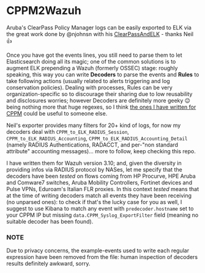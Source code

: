 # CPPM2Wazuh
Aruba's ClearPass Policy Manager logs can be easily exported to ELK via the great work done by @njohnsn with his [ClearPassAndELK](https://github.com/njohnsn/ClearPassAndELK) - thanks Neil :+1:

Once you have got the events lines, you still need to parse them to let Elasticsearch doing all its magic; one of the common solutions is to augment ELK prepending a Wazuh (formerly OSSEC) stage: roughly speaking, this way you can write **Decoders** to parse the events and **Rules** to take following actions (usually related to alerts triggering and log conservation policies). Dealing with processes, Rules can be very organization-specific so to discourage their sharing due to low reusability and disclosures worries; however Decoders are definitely more geeky :wink: being nothing more that huge regexes, so I think [the ones I have written for CPPM](https://github.com/baro77/CPPM2Wazuh/blob/main/clearpass.xml) could be useful to someone else.

Neil's exporter provides many filters for 20+ kind of logs, for now my decoders deal with ```CPPM_to_ELK_RADIUS_Session```, ```CPPM_to_ELK_RADIUS_Accounting```, ```CPPM_to_ELK_RADIUS_Accounting_Detail``` (namely RADIUS Authentications, RADACCT, and per-"non standard attribute" accounting messages)... more to follow, keep checking this repo.

I have written them for Wazuh version 3.10; and, given the diversity in providing infos via RADIUS protocol by NASes, let me specify that the decoders have been *tested* on flows coming from HP Procurve, HPE Aruba and Comware7 switches, Aruba Mobility Controllers, Fortinet devices and Pulse VPNs, Eduroam's Italian FLR proxies.
In this context *tested* means that at the time of writing decoders match all events they have been receiving (no unparsed ones): to check if that's the lucky case for you as well, I suggest to use Kibana to match any event with ```predecoder.hostname``` set to your CPPM IP but missing ```data.CPPM_Syslog_ExportFilter``` field (meaning no suitable decoder has been found). 

### NOTE
Due to privacy concerns, the example-events used to write each regular expression have been removed from the file: human inspection of decoders results definitely awkward, sorry.
